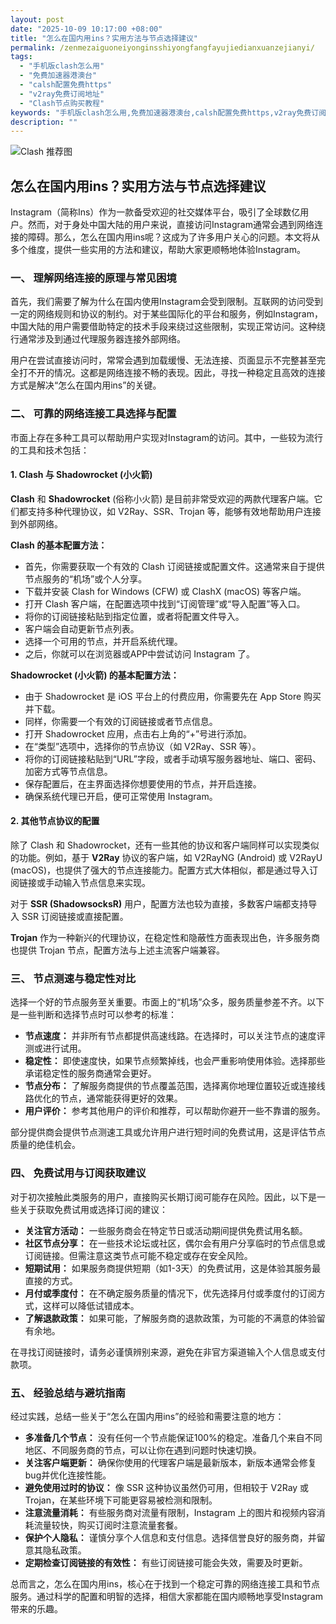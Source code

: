 ```yaml
---
layout: post
date: "2025-10-09 10:17:00 +08:00"
title: "怎么在国内用ins？实用方法与节点选择建议"
permalink: /zenmezaiguoneiyonginsshiyongfangfayujiedianxuanzejianyi/
tags:
  - "手机版clash怎么用"
  - "免费加速器港澳台"
  - "calsh配置免费https"
  - "v2ray免费订阅地址"
  - "Clash节点购买教程"
keywords: "手机版clash怎么用,免费加速器港澳台,calsh配置免费https,v2ray免费订阅地址,Clash节点购买教程"
description: ""
---
```


![Clash 推荐图](https://clashjd.github.io/assets/img/机场节点购买.png)

## 怎么在国内用ins？实用方法与节点选择建议


<p>Instagram（简称Ins）作为一款备受欢迎的社交媒体平台，吸引了全球数亿用户。然而，对于身处中国大陆的用户来说，直接访问Instagram通常会遇到网络连接的障碍。那么，怎么在国内用ins呢？这成为了许多用户关心的问题。本文将从多个维度，提供一些实用的方法和建议，帮助大家更顺畅地体验Instagram。</p>

<h3>一、 理解网络连接的原理与常见困境</h3>

<p>首先，我们需要了解为什么在国内使用Instagram会受到限制。互联网的访问受到一定的网络规则和协议的制约。对于某些国际化的平台和服务，例如Instagram，中国大陆的用户需要借助特定的技术手段来绕过这些限制，实现正常访问。这种绕行通常涉及到通过代理服务器连接外部网络。</p>

<p>用户在尝试直接访问时，常常会遇到加载缓慢、无法连接、页面显示不完整甚至完全打不开的情况。这都是网络连接不畅的表现。因此，寻找一种稳定且高效的连接方式是解决“怎么在国内用ins”的关键。</p>

<h3>二、 可靠的网络连接工具选择与配置</h3>

<p>市面上存在多种工具可以帮助用户实现对Instagram的访问。其中，一些较为流行的工具和技术包括：</p>

<h4>1. Clash 与 Shadowrocket (小火箭)</h4>

<p><strong>Clash</strong> 和 <strong>Shadowrocket</strong> (俗称小火箭) 是目前非常受欢迎的两款代理客户端。它们都支持多种代理协议，如 V2Ray、SSR、Trojan 等，能够有效地帮助用户连接到外部网络。</p>

<p><strong>Clash 的基本配置方法：</strong></p>
<ul>
    <li>首先，你需要获取一个有效的 Clash 订阅链接或配置文件。这通常来自于提供节点服务的“机场”或个人分享。</li>
    <li>下载并安装 Clash for Windows (CFW) 或 ClashX (macOS) 等客户端。</li>
    <li>打开 Clash 客户端，在配置选项中找到“订阅管理”或“导入配置”等入口。</li>
    <li>将你的订阅链接粘贴到指定位置，或者将配置文件导入。</li>
    <li>客户端会自动更新节点列表。</li>
    <li>选择一个可用的节点，并开启系统代理。</li>
    <li>之后，你就可以在浏览器或APP中尝试访问 Instagram 了。</li>
</ul>

<p><strong>Shadowrocket (小火箭) 的基本配置方法：</strong></p>
<ul>
    <li>由于 Shadowrocket 是 iOS 平台上的付费应用，你需要先在 App Store 购买并下载。</li>
    <li>同样，你需要一个有效的订阅链接或者节点信息。</li>
    <li>打开 Shadowrocket 应用，点击右上角的“+”号进行添加。</li>
    <li>在“类型”选项中，选择你的节点协议（如 V2Ray、SSR 等）。</li>
    <li>将你的订阅链接粘贴到“URL”字段，或者手动填写服务器地址、端口、密码、加密方式等节点信息。</li>
    <li>保存配置后，在主界面选择你想要使用的节点，并开启连接。</li>
    <li>确保系统代理已开启，便可正常使用 Instagram。</li>
</ul>

<h4>2. 其他节点协议的配置</h4>

<p>除了 Clash 和 Shadowrocket，还有一些其他的协议和客户端同样可以实现类似的功能。例如，基于 <strong>V2Ray</strong> 协议的客户端，如 V2RayNG (Android) 或 V2RayU (macOS)，也提供了强大的节点连接能力。配置方式大体相似，都是通过导入订阅链接或手动输入节点信息来实现。</p>

<p>对于 <strong>SSR (ShadowsocksR)</strong> 用户，配置方法也较为直接，多数客户端都支持导入 SSR 订阅链接或直接配置。</p>

<p><strong>Trojan</strong> 作为一种新兴的代理协议，在稳定性和隐蔽性方面表现出色，许多服务商也提供 Trojan 节点，配置方法与上述主流客户端兼容。</p>

<h3>三、 节点测速与稳定性对比</h3>

<p>选择一个好的节点服务至关重要。市面上的“机场”众多，服务质量参差不齐。以下是一些判断和选择节点时可以参考的标准：</p>

<ul>
    <li><strong>节点速度：</strong> 并非所有节点都提供高速线路。在选择时，可以关注节点的速度评测或进行试用。</li>
    <li><strong>稳定性：</strong> 即使速度快，如果节点频繁掉线，也会严重影响使用体验。选择那些承诺稳定性的服务商通常会更好。</li>
    <li><strong>节点分布：</strong> 了解服务商提供的节点覆盖范围，选择离你地理位置较近或连接线路优化的节点，通常能获得更好的效果。</li>
    <li><strong>用户评价：</strong> 参考其他用户的评价和推荐，可以帮助你避开一些不靠谱的服务。</li>
</ul>

<p>部分提供商会提供节点测速工具或允许用户进行短时间的免费试用，这是评估节点质量的绝佳机会。</p>

<h3>四、 免费试用与订阅获取建议</h3>

<p>对于初次接触此类服务的用户，直接购买长期订阅可能存在风险。因此，以下是一些关于获取免费试用或选择订阅的建议：</p>

<ul>
    <li><strong>关注官方活动：</strong> 一些服务商会在特定节日或活动期间提供免费试用名额。</li>
    <li><strong>社区节点分享：</strong> 在一些技术论坛或社区，偶尔会有用户分享临时的节点信息或订阅链接。但需注意这类节点可能不稳定或存在安全风险。</li>
    <li><strong>短期试用：</strong> 如果服务商提供短期（如1-3天）的免费试用，这是体验其服务最直接的方式。</li>
    <li><strong>月付或季度付：</strong> 在不确定服务质量的情况下，优先选择月付或季度付的订阅方式，这样可以降低试错成本。</li>
    <li><strong>了解退款政策：</strong> 如果可能，了解服务商的退款政策，为可能的不满意的体验留有余地。</li>
</ul>

<p>在寻找订阅链接时，请务必谨慎辨别来源，避免在非官方渠道输入个人信息或支付款项。</p>

<h3>五、 经验总结与避坑指南</h3>

<p>经过实践，总结一些关于“怎么在国内用ins”的经验和需要注意的地方：</p>

<ul>
    <li><strong>多准备几个节点：</strong> 没有任何一个节点能保证100%的稳定。准备几个来自不同地区、不同服务商的节点，可以让你在遇到问题时快速切换。</li>
    <li><strong>关注客户端更新：</strong> 确保你使用的代理客户端是最新版本，新版本通常会修复bug并优化连接性能。</li>
    <li><strong>避免使用过时的协议：</strong> 像 SSR 这种协议虽然仍可用，但相较于 V2Ray 或 Trojan，在某些环境下可能更容易被检测和限制。</li>
    <li><strong>注意流量消耗：</strong> 有些服务商对流量有限制，Instagram 上的图片和视频内容消耗流量较快，购买订阅时注意流量套餐。</li>
    <li><strong>保护个人隐私：</strong> 谨慎分享个人信息和支付信息。选择信誉良好的服务商，并留意其隐私政策。</li>
    <li><strong>定期检查订阅链接的有效性：</strong> 有些订阅链接可能会失效，需要及时更新。</li>
</ul>

<p>总而言之，怎么在国内用ins，核心在于找到一个稳定可靠的网络连接工具和节点服务。通过科学的配置和明智的选择，相信大家都能在国内顺畅地享受Instagram带来的乐趣。</p>